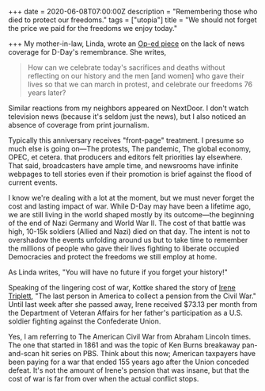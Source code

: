 +++
date = 2020-06-08T07:00:00Z
description = "Remembering those who died to protect our freedoms."
tags = ["utopia"]
title = "We should not forget the price we paid for the freedoms we enjoy today."

+++
My mother-in-law, Linda, wrote an [Op-ed piece](https://myedmondsnews.com/2020/06/reader-view-remembering-d-day-june-6-1944/ "Op-Ed piece") on the lack of news coverage for D-Day's remembrance. She writes,

> How can we celebrate today's sacrifices and deaths without reflecting on our history and the men \[and women\] who gave their lives so that we can march in protest, and celebrate our freedoms 76 years later?

Similar reactions from my neighbors appeared on NextDoor. I don't watch television news (because it's seldom just the news), but I also noticed an absence of coverage from print journalism.

Typically this anniversary receives "front-page" treatment. I presume so much else is going on—The protests, The pandemic, The global economy, OPEC, et cetera. that producers and editors felt priorities lay elsewhere. That said, broadcasters have ample time, and newsrooms have infinite webpages to tell stories even if their promotion is brief against the flood of current events.

I know we're dealing with a lot at the moment, but we must never forget the cost and lasting impact of war. While D-Day may have been a lifetime ago, we are still living in the world shaped mostly by its outcome—the beginning of the end of Nazi Germany and World War II. The cost of that battle was high, 10-15k soldiers (Allied and Nazi) died on that day. The intent is not to overshadow the events unfolding around us but to take time to remember the millions of people who gave their lives fighting to liberate occupied Democracies and protect the freedoms we still employ at home.

As Linda writes, "You will have no future if you forget your history!"

Speaking of the lingering cost of war, Kottke shared the story of [Irene Triplett](https://kottke.org/20/06/last-person-to-receive-a-civil-war-pension-dies "Irene Triplett"), "The last person in America to collect a pension from the Civil War." Until last week after she passed away, Irene received $73.13 per month from the Department of Veteran Affairs for her father's participation as a U.S. soldier fighting against the Confederate Union.

Yes, I am referring to The American Civil War from Abraham Lincoln times. The one that started in 1861 and was the topic of Ken Burns breakaway pan-and-scan hit series on PBS. Think about this now; American taxpayers have been paying for a war that ended 155 years ago after the Union conceded defeat. It's not the amount of Irene's pension that was insane, but that the cost of war is far from over when the actual conflict stops.